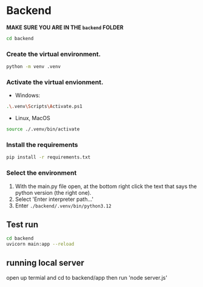 # Backend
**MAKE SURE YOU ARE IN THE `backend` FOLDER**
```bash
cd backend
```
### Create the virtual environment.
```bash
python -m venv .venv
```
### Activate the virtual envionment.
- Windows:
```bash
.\.venv\Scripts\Activate.ps1
```
- Linux, MacOS
```bash
source ./.venv/bin/activate
```
### Install the requirements
```bash
pip install -r requirements.txt
```
### Select the environment
1. With the main.py file open, at the bottom right click the text that says the python version (the right one).
2. Select 'Enter interpreter path...'
3. Enter `./backend/.venv/bin/python3.12`

## Test run
```bash
cd backend
uvicorn main:app --reload
```

## running local server
open up termial and cd to backend/app
then run 'node server.js'